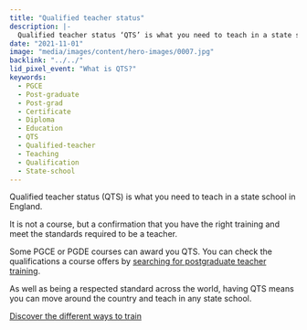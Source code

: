 ```yaml
---
title: "Qualified teacher status"
description: |-
  Qualified teacher status ‘QTS’ is what you need to teach in a state school in England.
date: "2021-11-01"
image: "media/images/content/hero-images/0007.jpg"
backlink: "../../"
lid_pixel_event: "What is QTS?"
keywords:
  - PGCE
  - Post-graduate
  - Post-grad
  - Certificate
  - Diploma
  - Education
  - QTS
  - Qualified-teacher
  - Teaching
  - Qualification
  - State-school
---
```


Qualified teacher status (QTS) is what you need to teach in a state school in England. 

It is not a course, but a confirmation that you have the right training and meet the standards required to be a teacher. 

Some PGCE or PGDE courses can award you QTS. You can check the qualifications a course offers by [searching for postgraduate teacher training](https://www.gov.uk/find-postgraduate-teacher-training-courses).

As well as being a respected standard across the world, having QTS means you can move around the country and teach in any state school.

<a href="/ways-to-train" class="button">Discover the different ways to train</a>
